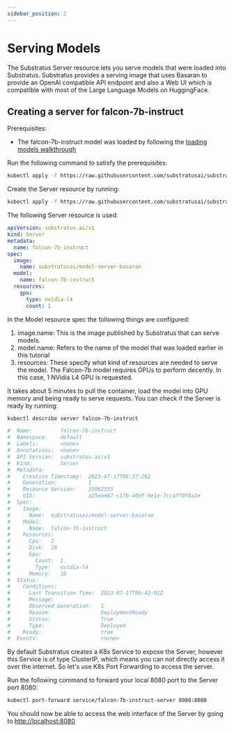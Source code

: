 ```yaml
---
sidebar_position: 2
---
```


# Serving Models

<!-- THE MARKDOWN (.md) FILE IS GENERATED FROM THE NOTEBOOK (.ipynb) FILE -->

The Substratus Server resource lets you serve models that were loaded into Substratus.
Substratus provides a serving image that uses Basaran to provide an OpenAI
compatible API endpoint and also a Web UI which is compatible with most of the
Large Language Models on HuggingFace.

## Creating a server for falcon-7b-instruct

Prerequisites:

- The falcon-7b-instruct model was loaded by following the [loading models walkthrough](./loading-datasets.md)

Run the following command to satisfy the prerequisites:



```bash
kubectl apply -f https://raw.githubusercontent.com/substratusai/substratus/main/examples/falcon-7b-instruct/base-model.yaml
```

Create the Server resource by running:



```bash
kubectl apply -f https://raw.githubusercontent.com/substratusai/substratus/main/examples/falcon-7b-instruct/server.yaml
```

The following Server resource is used:

```yaml
apiVersion: substratus.ai/v1
kind: Server
metadata:
  name: falcon-7b-instruct
spec:
  image:
    name: substratusai/model-server-basaran
  model:
    name: falcon-7b-instruct
  resources:
    gpu:
      type: nvidia-l4
      count: 1
```

In the Model resource spec the following things are configured:

1. image.name: This is the image published by Substratus that can serve models.
2. model.name: Refers to the name of the model that was loaded earlier in this tutorial
3. resources: These specify what kind of resources are needed to serve the model. The Falcon-7b model requires GPUs to perform decently. In this case, 1 NVidia L4 GPU is requested.


It takes about 5 minutes to pull the container, load the model into GPU memory and being ready to serve requests. You can check if the Server is ready by running:



```bash
kubectl describe server falcon-7b-instruct
```


```bash
#  Name:         falcon-7b-instruct
#  Namespace:    default
#  Labels:       <none>
#  Annotations:  <none>
#  API Version:  substratus.ai/v1
#  Kind:         Server
#  Metadata:
#    Creation Timestamp:  2023-07-17T06:37:26Z
#    Generation:          1
#    Resource Version:    15962533
#    UID:                 a25eae87-c17b-40df-9e1e-7ccaff0f8a2e
#  Spec:
#    Image:
#      Name:  substratusai/model-server-basaran
#    Model:
#      Name:  falcon-7b-instruct
#    Resources:
#      Cpu:   2
#      Disk:  10
#      Gpu:
#        Count:  1
#        Type:   nvidia-l4
#      Memory:   10
#  Status:
#    Conditions:
#      Last Transition Time:  2023-07-17T06:42:01Z
#      Message:               
#      Observed Generation:   1
#      Reason:                DeploymentReady
#      Status:                True
#      Type:                  Deployed
#    Ready:                   true
#  Events:                    <none>
```


By default Substratus creates a K8s Service to expose the Server, however this Service is of type ClusterIP, which means you can not directly access it over the internet. So let's use K8s Port Forwarding to access the server.

Run the following command to forward your local 8080 port to the Server port 8080:



```bash
kubectl port-forward service/falcon-7b-instruct-server 8080:8080
```

You should now be able to access the web interface of the Server by going to
[http://localhost:8080](http://localhost:8080)

